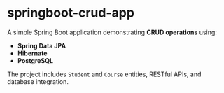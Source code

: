 # springboot-crud-app

A simple Spring Boot application demonstrating **CRUD operations** using:  
- **Spring Data JPA**  
- **Hibernate**  
- **PostgreSQL**  

The project includes `Student` and `Course` entities, RESTful APIs, and database integration.
